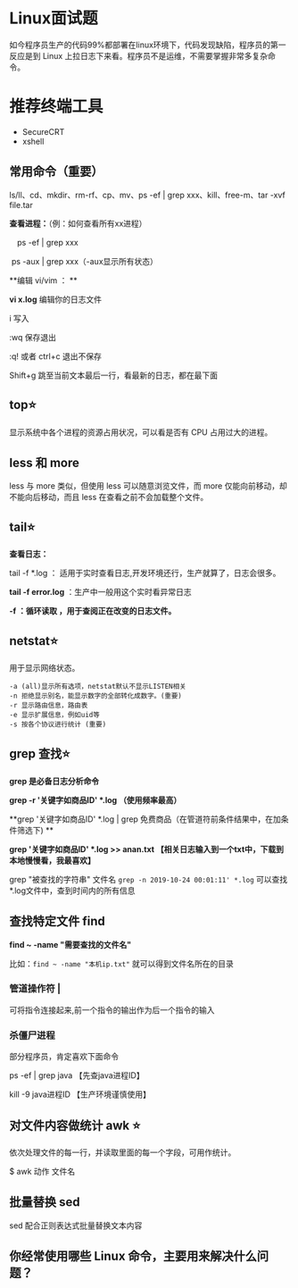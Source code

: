 # Linux面试题

如今程序员生产的代码99%都部署在linux环境下，代码发现缺陷，程序员的第一反应是到 Linux 上拉日志下来看。程序员不是运维，不需要掌握非常多复杂命令。 

# 推荐终端工具

- SecureCRT
- xshell

## 常用命令（重要）

ls/ll、cd、mkdir、rm-rf、cp、mv、ps -ef | grep xxx、kill、free-m、tar -xvf file.tar 

**查看进程：**（例：如何查看所有xx进程）

　ps -ef | grep xxx

​	ps -aux | grep xxx（-aux显示所有状态）



**编辑 vi/vim ： **

**vi x.log**  编辑你的日志文件

i  写入

:wq 保存退出  

:q! 或者 ctrl+c 退出不保存 

Shift+g 跳至当前文本最后一行，看最新的日志，都在最下面

## top⭐

显示系统中各个进程的资源占用状况，可以看是否有 CPU 占用过大的进程。

## less 和 more

less 与 more 类似，但使用 less 可以随意浏览文件，而 more 仅能向前移动，却不能向后移动，而且 less 在查看之前不会加载整个文件。 

## tail⭐

**查看日志：**

tail -f  *.log ： 适用于实时查看日志,开发环境还行，生产就算了，日志会很多。

**tail -f error.log**  ：生产中一般用这个实时看异常日志

**-f ：循环读取 ，用于查阅正在改变的日志文件。** 

## netstat⭐

用于显示网络状态。

```
-a (all)显示所有选项，netstat默认不显示LISTEN相关
-n 拒绝显示别名，能显示数字的全部转化成数字。(重要)
-r 显示路由信息，路由表
-e 显示扩展信息，例如uid等
-s 按各个协议进行统计 (重要)
```

## grep 查找⭐

**grep 是必备日志分析命令**

**grep -r '关键字如商品ID' \*.log （使用频率最高）** 

**grep '关键字如商品ID' \*.log | grep 免费商品（在管道符前条件结果中，在加条件筛选下) **

**grep '关键字如商品ID' \*.log >> anan.txt 【相关日志输入到一个txt中，下载到本地慢慢看，我最喜欢】**

grep "被查找的字符串" 文件名
`grep -n 2019-10-24 00:01:11' *.log`
可以查找 *.log文件中，查到时间内的所有信息

## 查找特定文件 find 

**find ~ -name "需要查找的文件名"**

比如：`find ~ -name "本机ip.txt"` 就可以得到文件名所在的目录

### 管道操作符    |

可将指令连接起来,前一个指令的输出作为后一个指令的输入

### 杀僵尸进程

 部分程序员，肯定喜欢下面命令

ps -ef | grep java 【先查java进程ID】

kill -9 java进程ID 【生产环境谨慎使用】

## 对文件内容做统计 awk ⭐

依次处理文件的每一行，并读取里面的每一个字段，可用作统计。

$ awk 动作 文件名 

## 批量替换 sed

sed 配合正则表达式批量替换文本内容

## 你经常使用哪些 Linux 命令，主要用来解决什么问题？

 

